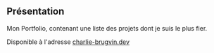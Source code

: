 ## Présentation

Mon Portfolio, contenant une liste des projets dont je suis le plus fier.

Disponible à l'adresse [charlie-brugvin.dev](charlie-brugvin.dev)